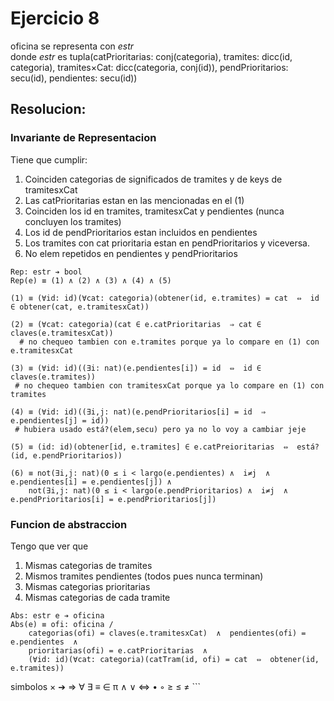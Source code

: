 # Ejercicio 8

oficina se representa con _estr_  
donde _estr_ es tupla(catPrioritarias: conj(categoria), tramites: dicc(id, categoria), tramites×Cat: dicc(categoria, conj(id)), pendPrioritarios: secu(id), pendientes: secu(id))

## Resolucion:

### Invariante de Representacion
Tiene que cumplir:
1. Coinciden categorias de significados de tramites y de keys de tramitesxCat
2. Las catPrioritarias estan en las mencionadas en el (1)
3. Coinciden los id en tramites, tramitesxCat y pendientes (nunca concluyen los tramites)
4. Los id de pendPrioritarios estan incluidos en pendientes
5. Los tramites con cat prioritaria estan en pendPrioritarios y viceversa.
6. No elem repetidos en pendientes y pendPrioritarios

```
Rep: estr ➔ bool
Rep(e) ≡ (1) ∧ (2) ∧ (3) ∧ (4) ∧ (5)

(1) ≡ (∀id: id)(∀cat: categoria)(obtener(id, e.tramites) = cat  ⇔  id ∈ obtener(cat, e.tramitesxCat))

(2) ≡ (∀cat: categoria)(cat ∈ e.catPrioritarias  ⇒ cat ∈ claves(e.tramitesxCat))
  # no chequeo tambien con e.tramites porque ya lo compare en (1) con e.tramitesxCat

(3) ≡ (∀id: id)((∃i: nat)(e.pendientes[i]) = id  ⇔  id ∈ claves(e.tramites))
 # no chequeo tambien con tramitesxCat porque ya lo compare en (1) con tramites

(4) ≡ (∀id: id)((∃i,j: nat)(e.pendPrioritarios[i] = id  ⇒ e.pendientes[j] = id))
 # hubiera usado está?(elem,secu) pero ya no lo voy a cambiar jeje

(5) ≡ (id: id)(obtener[id, e.tramites] ∈ e.catPreioritarias  ⇔  está?(id, e.pendPrioritarios))

(6) ≡ not(∃i,j: nat)(0 ≤ i < largo(e.pendientes) ∧  i≠j  ∧ e.pendientes[i] = e.pendientes[j]) ∧
    not(∃i,j: nat)(0 ≤ i < largo(e.pendPrioritarios) ∧  i≠j  ∧ e.pendPrioritarios[i] = e.pendPrioritarios[j])
```

### Funcion de abstraccion

Tengo que ver que
1. Mismas categorias de tramites
2. Mismos tramites pendientes (todos pues nunca terminan)
3. Mismas categorias prioritarias
4. Mismas categorias de cada tramite
```
Abs: estr e ➔ oficina
Abs(e) ≡ ofi: oficina / 
    categorias(ofi) = claves(e.tramitesxCat)  ∧  pendientes(ofi) = e.pendientes  ∧
    prioritarias(ofi) = e.catPrioritarias  ∧
    (∀id: id)(∀cat: categoria)(catTram(id, ofi) = cat  ⇔  obtener(id, e.tramites))
```

simbolos × ➔ ⇒ ∀ ∃ ≡ ∈ π ∧ ∨ ⇔ • ◦ ≥ ≤ ≠ ```
